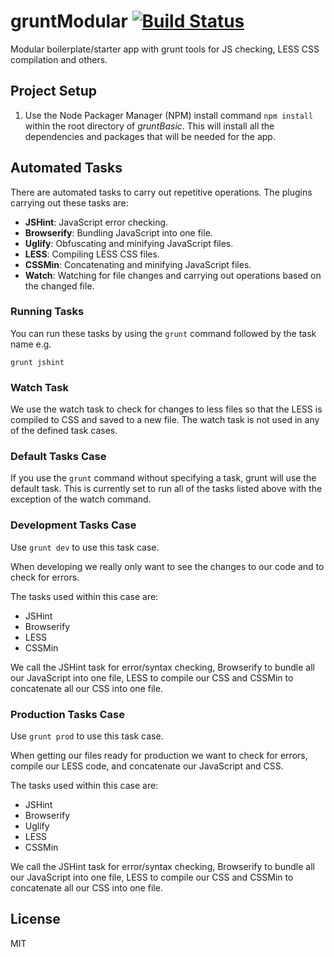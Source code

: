 gruntModular [![Build Status](https://travis-ci.org/bombadillo/gruntBasic.svg?branch=master)](https://travis-ci.org/bombadillo/gruntBasic)
============

Modular boilerplate/starter app with grunt tools for JS checking, LESS CSS compilation and others.

## Project Setup

1. Use the Node Packager Manager (NPM) install command `npm install` within the root directory of _gruntBasic_. This will install all the dependencies and packages that will be needed for the app.

## Automated Tasks

There are automated tasks to carry out repetitive operations. The plugins carrying out these tasks are:

- **JSHint**: JavaScript error checking.
- **Browserify**: Bundling JavaScript into one file.
- **Uglify**: Obfuscating and minifying JavaScript files.
- **LESS**:   Compiling LESS CSS files.
- **CSSMin**: Concatenating and minifying JavaScript files.
- **Watch**:  Watching for file changes and carrying out operations based on the changed file.

### Running Tasks

You can run these tasks by using the `grunt` command followed by the task name e.g.

`grunt jshint`

### Watch Task

We use the watch task to check for changes to less files so that the LESS is compiled to CSS and saved to a new file. The watch task is not used in any of the defined task cases.

### Default Tasks Case

If you use the `grunt` command without specifying a task, grunt will use the default task. This is currently set to run all of the tasks listed above with the exception of the watch command.

### Development Tasks Case

Use `grunt dev` to use this task case.

When developing we really only want to see the changes to our code and to check for errors. 

The tasks used within this case are:

- JSHint
- Browserify
- LESS
- CSSMin

We call the JSHint task for error/syntax checking, Browserify to bundle all our JavaScript into one file, LESS to compile our CSS and CSSMin to concatenate all our CSS into one file.

### Production Tasks Case

Use `grunt prod` to use this task case.

When getting our files ready for production we want to check for errors, compile our LESS code, and concatenate our JavaScript and CSS.  

The tasks used within this case are:

- JSHint
- Browserify
- Uglify
- LESS
- CSSMin

We call the JSHint task for error/syntax checking, Browserify to bundle all our JavaScript into one file, LESS to compile our CSS and CSSMin to concatenate all our CSS into one file.

## License
MIT
